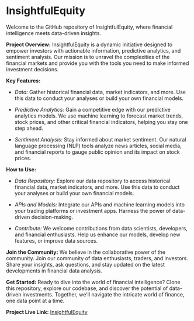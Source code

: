 # InsightfulEquity

Welcome to the GitHub repository of InsightfulEquity, where financial intelligence meets data-driven insights.

**Project Overview:**
InsightfulEquity is a dynamic initiative designed to empower investors with actionable information, predictive analytics, and sentiment analysis. Our mission is to unravel the complexities of the financial markets and provide you with the tools you need to make informed investment decisions.

**Key Features:**
- *Data:* Gather historical financial data, market indicators, and more. Use this data to conduct your analyses or build your own financial models.

- *Predictive Analytics:* Gain a competitive edge with our predictive analytics models. We use machine learning to forecast market trends, stock prices, and other critical financial indicators, helping you stay one step ahead.

- *Sentiment Analysis:* Stay informed about market sentiment. Our natural language processing (NLP) tools analyze news articles, social media, and financial reports to gauge public opinion and its impact on stock prices.

**How to Use:**
- *Data Repository:* Explore our data repository to access historical financial data, market indicators, and more. Use this data to conduct your analyses or build your own financial models.

- *APIs and Models:* Integrate our APIs and machine learning models into your trading platforms or investment apps. Harness the power of data-driven decision-making.

- *Contribute:* We welcome contributions from data scientists, developers, and financial enthusiasts. Help us enhance our models, develop new features, or improve data sources.

**Join the Community:**
We believe in the collaborative power of the community. Join our community of data enthusiasts, traders, and investors. Share your insights, ask questions, and stay updated on the latest developments in financial data analysis.

**Get Started:**
Ready to dive into the world of financial intelligence? Clone this repository, explore our codebase, and discover the potential of data-driven investments. Together, we'll navigate the intricate world of finance, one data point at a time.

**Project Live Link:** [InsightfulEquity](http://insightfulequity.pythonanywhere.com)
